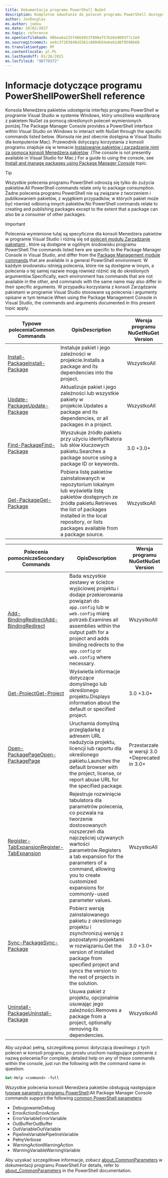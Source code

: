 ```yaml
---
title: Dokumentacja programu PowerShell NuGet
description: Kompletne odwołanie do poleceń programu PowerShell dostępnych w konsoli Menedżera pakietów NuGet w programie Visual Studio.
author: JonDouglas
ms.author: jodou
ms.date: 10/02/2017
ms.topic: reference
ms.openlocfilehash: 98bea8a225f4864953f898ef57b26e9093f7c2e9
ms.sourcegitcommit: ee6c3f203648a5561c809db54ebeb1d0f0598b68
ms.translationtype: MT
ms.contentlocale: pl-PL
ms.lasthandoff: 01/26/2021
ms.locfileid: "98779372"
---
```

# <a name="powershell-reference"></a><span data-ttu-id="e3225-103">Informacje dotyczące programu PowerShell</span><span class="sxs-lookup"><span data-stu-id="e3225-103">PowerShell reference</span></span>

<span data-ttu-id="e3225-104">Konsola Menedżera pakietów udostępnia interfejs programu PowerShell w programie Visual Studio w systemie Windows, który umożliwia współpracę z pakietem NuGet za pomocą określonych poleceń wymienionych poniżej.</span><span class="sxs-lookup"><span data-stu-id="e3225-104">The Package Manager Console provides a PowerShell interface within Visual Studio on Windows to interact with NuGet through the specific commands listed below.</span></span> <span data-ttu-id="e3225-105">(Konsola nie jest obecnie dostępna w Visual Studio dla komputerów Mac). Przewodnik dotyczący korzystania z konsoli programu znajduje się w temacie [Instalowanie pakietów i zarządzanie nimi za pomocą konsoli Menedżera pakietów](../consume-packages/install-use-packages-powershell.md) .</span><span class="sxs-lookup"><span data-stu-id="e3225-105">(The console is not presently available in Visual Studio for Mac.) For a guide to using the console, see [Install and manage packages using Package Manager Console](../consume-packages/install-use-packages-powershell.md) topic.</span></span>

> [!Tip]
> <span data-ttu-id="e3225-106">Wszystkie polecenia programu PowerShell odnoszą się tylko do zużycia pakietów.</span><span class="sxs-lookup"><span data-stu-id="e3225-106">All PowerShell commands relate only to package consumption.</span></span> <span data-ttu-id="e3225-107">Żadne polecenia programu PowerShell nie są związane z tworzeniem i publikowaniem pakietów, z wyjątkiem przypadków, w których pakiet może być również odbiorcą innych pakietów.</span><span class="sxs-lookup"><span data-stu-id="e3225-107">No PowerShell commands relate to creating and publishing packages except to the extent that a package can also be a consumer of other packages.</span></span>

> [!Important]
> <span data-ttu-id="e3225-108">Polecenia wymienione tutaj są specyficzne dla konsoli Menedżera pakietów w programie Visual Studio i różnią się od [poleceń modułu Zarządzanie pakietami](/powershell/module/packagemanagement/?view=powershell-6) , które są dostępne w ogólnym środowisku programu PowerShell.</span><span class="sxs-lookup"><span data-stu-id="e3225-108">The commands listed here are specific to the Package Manager Console in Visual Studio, and differ from the [Package Management module commands](/powershell/module/packagemanagement/?view=powershell-6) that are available in a general PowerShell environment.</span></span> <span data-ttu-id="e3225-109">W każdym środowisku istnieją polecenia, które nie są dostępne w innym, a polecenia o tej samej nazwie mogą również różnić się do określonych argumentów.</span><span class="sxs-lookup"><span data-stu-id="e3225-109">Specifically, each environment has commands that are not available in the other, and commands with the same name may also differ in their specific arguments.</span></span> <span data-ttu-id="e3225-110">W przypadku korzystania z konsoli Zarządzanie pakietami w programie Visual Studio stosowane są polecenia i argumenty opisane w tym temacie.</span><span class="sxs-lookup"><span data-stu-id="e3225-110">When using the Package Management Console in Visual Studio, the commands and arguments documented in this present topic apply.</span></span>

| <span data-ttu-id="e3225-111">Typowe polecenia</span><span class="sxs-lookup"><span data-stu-id="e3225-111">Common Commands</span></span> | <span data-ttu-id="e3225-112">Opis</span><span class="sxs-lookup"><span data-stu-id="e3225-112">Description</span></span> | <span data-ttu-id="e3225-113">Wersja programu NuGet</span><span class="sxs-lookup"><span data-stu-id="e3225-113">NuGet Version</span></span> |
| --- | --- | --- |
| [<span data-ttu-id="e3225-114">Install-Package</span><span class="sxs-lookup"><span data-stu-id="e3225-114">Install-Package</span></span>](ps-reference/ps-ref-install-package.md) | <span data-ttu-id="e3225-115">Instaluje pakiet i jego zależności w projekcie.</span><span class="sxs-lookup"><span data-stu-id="e3225-115">Installs a package and its dependencies into the project.</span></span> | <span data-ttu-id="e3225-116">Wszystko</span><span class="sxs-lookup"><span data-stu-id="e3225-116">All</span></span> |
| [<span data-ttu-id="e3225-117">Update-Package</span><span class="sxs-lookup"><span data-stu-id="e3225-117">Update-Package</span></span>](ps-reference/ps-ref-update-package.md) | <span data-ttu-id="e3225-118">Aktualizuje pakiet i jego zależności lub wszystkie pakiety w projekcie.</span><span class="sxs-lookup"><span data-stu-id="e3225-118">Updates a package and its dependencies, or all packages in a project.</span></span> | <span data-ttu-id="e3225-119">Wszystko</span><span class="sxs-lookup"><span data-stu-id="e3225-119">All</span></span> |
| [<span data-ttu-id="e3225-120">Find-Package</span><span class="sxs-lookup"><span data-stu-id="e3225-120">Find-Package</span></span>](ps-reference/ps-ref-find-package.md) | <span data-ttu-id="e3225-121">Wyszukuje źródło pakietu przy użyciu identyfikatora lub słów kluczowych pakietu.</span><span class="sxs-lookup"><span data-stu-id="e3225-121">Searches a package source using a package ID or keywords.</span></span> | <span data-ttu-id="e3225-122">3.0 +</span><span class="sxs-lookup"><span data-stu-id="e3225-122">3.0+</span></span> |
| [<span data-ttu-id="e3225-123">Get-Package</span><span class="sxs-lookup"><span data-stu-id="e3225-123">Get-Package</span></span>](ps-reference/ps-ref-get-package.md) | <span data-ttu-id="e3225-124">Pobiera listę pakietów zainstalowanych w repozytorium lokalnym lub wyświetla listę pakietów dostępnych ze źródła pakietu.</span><span class="sxs-lookup"><span data-stu-id="e3225-124">Retrieves the list of packages installed in the local repository, or lists packages available from a package source.</span></span> | <span data-ttu-id="e3225-125">Wszystko</span><span class="sxs-lookup"><span data-stu-id="e3225-125">All</span></span> |

| <span data-ttu-id="e3225-126">Polecenia pomocnicze</span><span class="sxs-lookup"><span data-stu-id="e3225-126">Secondary Commands</span></span> | <span data-ttu-id="e3225-127">Opis</span><span class="sxs-lookup"><span data-stu-id="e3225-127">Description</span></span> | <span data-ttu-id="e3225-128">Wersja programu NuGet</span><span class="sxs-lookup"><span data-stu-id="e3225-128">NuGet Version</span></span> |
| --- | --- | --- |
| [<span data-ttu-id="e3225-129">Add-BindingRedirect</span><span class="sxs-lookup"><span data-stu-id="e3225-129">Add-BindingRedirect</span></span>](ps-reference/ps-ref-add-bindingredirect.md) | <span data-ttu-id="e3225-130">Bada wszystkie zestawy w ścieżce wyjściowej projektu i dodaje przekierowania powiązań do `app.config` lub w `web.config` miarę potrzeb.</span><span class="sxs-lookup"><span data-stu-id="e3225-130">Examines all assemblies within the output path for a project and adds binding redirects to the `app.config` or `web.config` where necessary.</span></span> | <span data-ttu-id="e3225-131">Wszystko</span><span class="sxs-lookup"><span data-stu-id="e3225-131">All</span></span> |
| [<span data-ttu-id="e3225-132">Get-Project</span><span class="sxs-lookup"><span data-stu-id="e3225-132">Get-Project</span></span>](ps-reference/ps-ref-get-project.md) | <span data-ttu-id="e3225-133">Wyświetla informacje dotyczące domyślnego lub określonego projektu.</span><span class="sxs-lookup"><span data-stu-id="e3225-133">Displays information about the default or specified project.</span></span> | <span data-ttu-id="e3225-134">3.0 +</span><span class="sxs-lookup"><span data-stu-id="e3225-134">3.0+</span></span> |
| [<span data-ttu-id="e3225-135">Open-PackagePage</span><span class="sxs-lookup"><span data-stu-id="e3225-135">Open-PackagePage</span></span>](ps-reference/ps-ref-open-packagepage.md) | <span data-ttu-id="e3225-136">Uruchamia domyślną przeglądarkę z adresem URL nadużycia projektu, licencji lub raportu dla określonego pakietu.</span><span class="sxs-lookup"><span data-stu-id="e3225-136">Launches the default browser with the project, license, or report abuse URL for the specified package.</span></span> | <span data-ttu-id="e3225-137">Przestarzałe w wersji 3.0 +</span><span class="sxs-lookup"><span data-stu-id="e3225-137">Deprecated in 3.0+</span></span> |
| [<span data-ttu-id="e3225-138">Register-TabExpansion</span><span class="sxs-lookup"><span data-stu-id="e3225-138">Register-TabExpansion</span></span>](ps-reference/ps-ref-register-tabexpansion.md) | <span data-ttu-id="e3225-139">Rejestruje rozwinięcie tabulatora dla parametrów polecenia, co pozwala na tworzenie dostosowanych rozszerzeń dla najczęściej używanych wartości parametrów.</span><span class="sxs-lookup"><span data-stu-id="e3225-139">Registers a tab expansion for the parameters of a command, allowing you to create customized expansions for commonly-used parameter values.</span></span> | <span data-ttu-id="e3225-140">Wszystko</span><span class="sxs-lookup"><span data-stu-id="e3225-140">All</span></span> |
| [<span data-ttu-id="e3225-141">Sync-Package</span><span class="sxs-lookup"><span data-stu-id="e3225-141">Sync-Package</span></span>](ps-reference/ps-ref-sync-package.md) | <span data-ttu-id="e3225-142">Pobierz wersję zainstalowanego pakietu z określonego projektu i zsynchronizuj wersję z pozostałymi projektami w rozwiązaniu.</span><span class="sxs-lookup"><span data-stu-id="e3225-142">Get the version of installed package from specified project and syncs the version to the rest of projects in the solution.</span></span> | <span data-ttu-id="e3225-143">3.0 +</span><span class="sxs-lookup"><span data-stu-id="e3225-143">3.0+</span></span> |
| [<span data-ttu-id="e3225-144">Uninstall-Package</span><span class="sxs-lookup"><span data-stu-id="e3225-144">Uninstall-Package</span></span>](ps-reference/ps-ref-uninstall-package.md) | <span data-ttu-id="e3225-145">Usuwa pakiet z projektu, opcjonalnie usuwając jego zależności.</span><span class="sxs-lookup"><span data-stu-id="e3225-145">Removes a package from a project, optionally removing its dependencies.</span></span> | <span data-ttu-id="e3225-146">Wszystko</span><span class="sxs-lookup"><span data-stu-id="e3225-146">All</span></span> |

<span data-ttu-id="e3225-147">Aby uzyskać pełną, szczegółową pomoc dotyczącą dowolnego z tych poleceń w konsoli programu, po prostu uruchom następujące polecenie z nazwą polecenia:</span><span class="sxs-lookup"><span data-stu-id="e3225-147">For complete, detailed help on any of these commands within the console, just run the following with the command name in question:</span></span>

```ps
Get-Help <command> -full
```

<span data-ttu-id="e3225-148">Wszystkie polecenia konsoli Menedżera pakietów obsługują następujące [typowe parametry programu PowerShell](/powershell/module/microsoft.powershell.core/about/about_commonparameters):</span><span class="sxs-lookup"><span data-stu-id="e3225-148">All Package Manager Console commands support the following [common PowerShell parameters](/powershell/module/microsoft.powershell.core/about/about_commonparameters):</span></span>

- <span data-ttu-id="e3225-149">Debugowanie</span><span class="sxs-lookup"><span data-stu-id="e3225-149">Debug</span></span>
- <span data-ttu-id="e3225-150">ErrorAction</span><span class="sxs-lookup"><span data-stu-id="e3225-150">ErrorAction</span></span>
- <span data-ttu-id="e3225-151">ErrorVariable</span><span class="sxs-lookup"><span data-stu-id="e3225-151">ErrorVariable</span></span>
- <span data-ttu-id="e3225-152">OutBuffer</span><span class="sxs-lookup"><span data-stu-id="e3225-152">OutBuffer</span></span>
- <span data-ttu-id="e3225-153">OutVariable</span><span class="sxs-lookup"><span data-stu-id="e3225-153">OutVariable</span></span>
- <span data-ttu-id="e3225-154">PipelineVariable</span><span class="sxs-lookup"><span data-stu-id="e3225-154">PipelineVariable</span></span>
- <span data-ttu-id="e3225-155">Pełny</span><span class="sxs-lookup"><span data-stu-id="e3225-155">Verbose</span></span>
- <span data-ttu-id="e3225-156">WarningAction</span><span class="sxs-lookup"><span data-stu-id="e3225-156">WarningAction</span></span>
- <span data-ttu-id="e3225-157">WarningVariable</span><span class="sxs-lookup"><span data-stu-id="e3225-157">WarningVariable</span></span>

<span data-ttu-id="e3225-158">Aby uzyskać szczegółowe informacje, zobacz [about_CommonParameters](/powershell/module/microsoft.powershell.core/about/about_commonparameters) w dokumentacji programu PowerShell.</span><span class="sxs-lookup"><span data-stu-id="e3225-158">For details, refer to [about_CommonParameters](/powershell/module/microsoft.powershell.core/about/about_commonparameters) in the PowerShell documentation.</span></span>